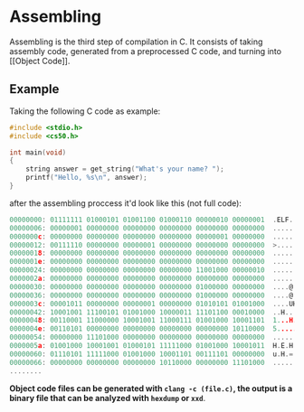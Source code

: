 # Assembling
Assembling is the third step of compilation in C.
It consists of taking assembly code, generated from a preprocessed C code, and turning into [[Object Code]].

## Example
Taking the following C code as example:
```C
#include <stdio.h>
#include <cs50.h>

int main(void)
{
    string answer = get_string("What's your name? ");
    printf("Hello, %s\n", answer);
}
```

after the assembling proccess it'd look like this (not full code):

```C
00000000: 01111111 01000101 01001100 01000110 00000010 00000001  .ELF..
00000006: 00000001 00000000 00000000 00000000 00000000 00000000  ......
0000000c: 00000000 00000000 00000000 00000000 00000001 00000000  ......
00000012: 00111110 00000000 00000001 00000000 00000000 00000000  >.....
00000018: 00000000 00000000 00000000 00000000 00000000 00000000  ......
0000001e: 00000000 00000000 00000000 00000000 00000000 00000000  ......
00000024: 00000000 00000000 00000000 00000000 11001000 00000010  ......
0000002a: 00000000 00000000 00000000 00000000 00000000 00000000  ......
00000030: 00000000 00000000 00000000 00000000 01000000 00000000  ....@.
00000036: 00000000 00000000 00000000 00000000 01000000 00000000  ....@.
0000003c: 00001011 00000000 00000001 00000000 01010101 01001000  ....UH
00000042: 10001001 11100101 01001000 10000011 11101100 00010000  ..H...
00000048: 00110001 11000000 10001001 11000111 01001000 10001101  1...H.
0000004e: 00110101 00000000 00000000 00000000 00000000 10110000  5.....
00000054: 00000000 11101000 00000000 00000000 00000000 00000000  ......
0000005a: 01001000 10001001 01000101 11111000 01001000 10001011  H.E.H.
00000060: 01110101 11111000 01001000 10001101 00111101 00000000  u.H.=.
00000066: 00000000 00000000 00000000 10110000 00000000 11101000  ......
........
```

**Object code files can be generated with `clang -c (file.c)`, the output is a binary file that can be analyzed with `hexdump` or `xxd`**.
